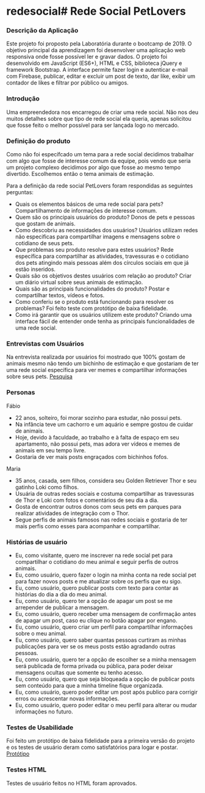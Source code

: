 # redesocial# Rede Social PetLovers

### Descrição da Aplicação
Este projeto foi proposto pela Laboratória durante o bootcamp de 2019.
O objetivo principal da aprendizagem foi desenvolver uma aplicação web responsiva onde fosse possível ler e gravar dados. 
O projeto foi desenvolvido em JavaScript (ES6+), HTML e CSS, biblioteca jQuery e framework Bootstrap.
A interface permite fazer login e autenticar e-mail com Firebase, publicar, editar e excluir um post de texto, dar like, exibir um contador de likes e filtrar por público ou amigos.



### Introdução
Uma empreendedora nos encarregou de criar uma rede social. Não nos deu muitos detalhes sobre que tipo de rede social ela queria, apenas solicitou que fosse feito o melhor possível para ser lançada logo no mercado. 


### Definição do produto
Como não foi específcado um tema para a rede social decidimos trabalhar com algo que fosse de interesse comum da equipe, pois vendo que seria um projeto complexo decidimos por algo que fosse ao mesmo tempo divertido. Escolhemos então o tema animais de estimação.

Para a definição da rede social PetLovers foram respondidas as seguintes perguntas:

* Quais os elementos básicos de uma rede social para pets?
    Compartilhamento de informações de interesse comum.
* Quem são os principais usuários do produto?
    Donos de pets e pessoas que gostam de animais.
* Como descobriu as necessidades dos usuários?
    Usuários utilizam redes não especificas para compartilhar imagens e mensagens sobre o cotidiano de seus pets.
* Que problemas seu produto resolve para estes usuários?
    Rede específica para compartilhar as atividades, travessuras e o cotidiano dos pets atingindo mais pessoas além dos círculos sociais em que já estão inseridos.
* Quais são os objetivos destes usuários com relação ao produto?
    Criar um diário virtual sobre seus animais de estimação.
* Quais são as principais funcionalidades do produto?
    Postar e compartilhar textos, vídeos e fotos.
* Como conferiu se o produto está funcionando para resolver os problemas?
    Foi feito teste com protótipo de baixa fidelidade.
* Como irá garantir que os usuários utilizem este produto?
    Criando uma interface fácil de entender onde tenha as principais funcionalidades de uma rede social.



### Entrevistas com Usuários
Na entrevista realizada por usuários foi mostrado que 100% gostam de animais mesmo não tendo um bichinho de estimação e que gostariam de ter uma rede social específica para ver memes e compartilhar informações sobre seus pets.
[Pesquisa](https://github.com/anacamargo/redesocial/blob/master/Pesquisa_Rede_Social_Pet.xlsx)



### Personas
Fábio
- 22 anos, solteiro, foi morar sozinho para estudar, não possui pets.
- Na infância teve um cachorro e um aquário e sempre gostou de cuidar de animais.
- Hoje, devido à faculdade, ao trabalho e à falta de espaço em seu apartamento, não possui pets, mas adora ver vídeos e memes de animais em seu    tempo livre.
- Gostaria de ver mais posts engraçados com bichinhos fofos.

Maria
- 35 anos, casada, sem filhos, considera seu Golden Retriever Thor e seu gatinho Loki como filhos.
- Usuária de outras redes sociais e costuma compartilhar as travessuras de Thor e Loki com fotos e comentários de seu dia a dia.
- Gosta de encontrar outros donos com seus pets em parques para realizar atividades de integração com o Thor.
- Segue perfis de animais famosos nas redes sociais e gostaria de ter mais perfis como esses para acompanhar e compartilhar.



### Histórias de usuário
- Eu, como visitante, quero me inscrever na rede social pet para compartilhar o cotidiano do meu animal e seguir perfis de outros animais.
- Eu, como usuário, quero fazer o login na minha conta na rede social pet para fazer novos posts e me atualizar sobre os perfis que eu sigo.
- Eu, como usuário, quero publicar posts com texto para contar as histórias do dia a dia do meu animal.
- Eu, como usuário, quero ter a opção de apagar um post se me arrepender de publicar a mensagem.
- Eu, como usuário, quero receber uma mensagem de confirmação antes de apagar um post, caso eu clique no botão apagar por engano.
- Eu, como usuário, quero criar um perfil para compartilhar informações sobre o meu animal.
- Eu, como usuário, quero saber quantas pessoas curtiram as minhas publicações para ver se os meus posts estão agradando outras pessoas.
- Eu, como usuário, quero ter a opção de escolher se a minha mensagem será publicada de forma privada ou pública, para poder deixar mensagens ocultas que somente eu tenho         acesso.
- Eu, como usuário, quero que seja bloqueada a opção de publicar posts sem conteúdo para que a minha timeline fique organizada.
- Eu, como usuário, quero poder editar um post após publico para corrigir erros ou acrescentar novas informações.
- Eu, como usuário, quero poder editar o meu perfil para alterar ou mudar informações no futuro.



### Testes de Usabilidade
Foi feito um protótipo de baixa fidelidade para a primeira versão do projeto e os testes de usuário deram como satisfatórios para logar e postar.
[Protótipo](https://marvelapp.com/6g56a2h/screen/54811705)



### Testes HTML
Testes de usuário feitos no HTML foram aprovados.
